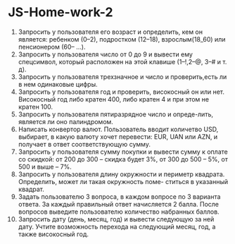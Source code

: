 # JS-Home-work-2
1. Запросить у пользователя его возраст и определить, кем он
является: ребенком (0–2), подростком (12–18), взрослым(18_60) или пенсионером (60– ...).
2. Запросить у пользователя число от 0 до 9 и вывести ему
спецсимвол, который расположен на этой клавише (1–!,2–@, 3–# и т. д).
3. Запросить у пользователя трехзначное и число и проверить,есть ли в нем одинаковые цифры.
4. Запросить у пользователя год и проверить, високосный он или нет. Високосный год либо кратен 400, либо кратен 4 и
при этом не кратен 100.
5. Запросить у пользователя пятиразрядное число и опреде-лить, является ли оно палиндромом.
6. Написать конвертор валют. Пользователь вводит количетво USD, выбирает, в какую валюту хочет перевести: EUR,
UAN или AZN, и получает в ответ соответствующую сумму.
7. Запросить у пользователя сумму покупки и вывести сумму к оплате со скидкой: от 200 до 300 – скидка будет 3%, от 300
до 500 – 5%, от 500 и выше – 7%.
8. Запросить у пользователя длину окружности и периметр квадрата. Определить, может ли такая окружность поме-
ститься в указанный квадрат.
9. Задать пользователю 3 вопроса, в каждом вопросе по 3 варианта ответа. За каждый правильный ответ начисляется 2
балла. После вопросов выведите пользователю количество набранных баллов.
10. Запросить дату (день, месяц, год) и вывести следующую за ней дату. Учтите возможность перехода на следующий
месяц, год, а также високосный год.
